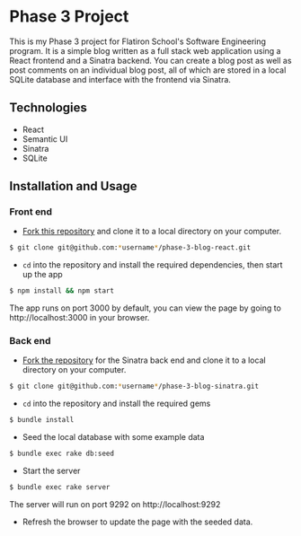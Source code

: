 # Phase 3 Project
This is my Phase 3 project for Flatiron School's Software Engineering program. It is a simple blog written as a full stack web application using a React frontend and a Sinatra backend.
You can create a blog post as well as post comments on an individual blog post, all of which are stored in a local SQLite database and interface with the frontend via Sinatra.

## Technologies
- React
- Semantic UI
- Sinatra
- SQLite

## Installation and Usage
### Front end
- [Fork this repository](https://github.com/jaguilar89/phase-3-blog-react/fork) and clone it to a local directory on your computer.

```bash
$ git clone git@github.com:*username*/phase-3-blog-react.git
```

- `cd` into the repository and install the required dependencies, then start up the app

```bash
$ npm install && npm start
```
The app runs on port 3000 by default, you can view the page by going to http://localhost:3000 in your browser.

### Back end
- [Fork the repository](https://github.com/jaguilar89/phase-3-blog-sinatra/fork) for the Sinatra back end and clone it to a local directory on your computer.
  
```bash
$ git clone git@github.com:*username*/phase-3-blog-sinatra.git
```

- `cd` into the repository and install the required gems

```bash
$ bundle install
```
- Seed the local database with some example data

```bash
$ bundle exec rake db:seed
```

- Start the server

```bash
$ bundle exec rake server
```

The server will run on port 9292 on http://localhost:9292

- Refresh the browser to update the page with the seeded data.


